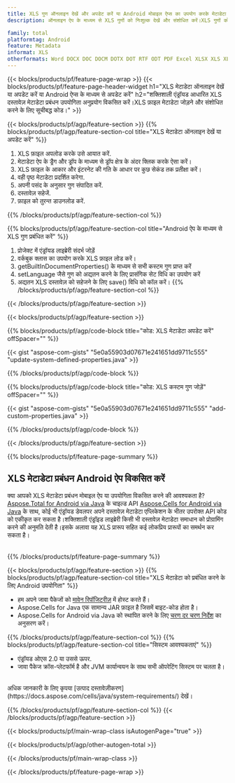 ```yaml
---
title: XLS गुण ऑनलाइन देखें और अपडेट करें या Android मोबाइल ऐप्स का उपयोग करके मेटाडेटा अपडेट करें
description: ऑनलाइन ऐप के माध्यम से XLS गुणों को निःशुल्क देखें और संशोधित करें।XLS गुणों को अद्यतन करने और जोड़ने के लिए Android API कोड.

family: total
platformtag: Android
feature: Metadata
informat: XLS
otherformats: Word DOCX DOC DOCM DOTX DOT RTF ODT PDF Excel XLSX XLS XLSM XLSB ODS Powerpoint PPTX PPT ODP
---
```

{{< blocks/products/pf/feature-page-wrap >}}
{{< blocks/products/pf/feature-page-header-widget h1="XLS मेटाडेटा ऑनलाइन देखें या अपडेट करें या Android ऐप्स के माध्यम से अपडेट करें" h2="शक्तिशाली एंड्रॉयड आधारित XLS दस्तावेज़ मेटाडेटा प्रबंधन उपयोगिता अनुप्रयोग विकसित करें।XLS फ़ाइल मेटाडेटा जोड़ने और संशोधित करने के लिए सूचीबद्ध कोड।" >}}

{{< blocks/products/pf/agp/feature-section >}}
{{% blocks/products/pf/agp/feature-section-col title="XLS मेटाडेटा ऑनलाइन देखें या अपडेट करें" %}}

1. XLS फ़ाइल अपलोड करके उसे आयात करें.
1. मेटाडेटा ऐप के ड्रैग और ड्रॉप के माध्यम से ड्रॉप क्षेत्र के अंदर क्लिक करके ऐसा करें।
1. XLS फ़ाइल के आकार और इंटरनेट की गति के आधार पर कुछ सेकंड तक प्रतीक्षा करें।
1. वही पृष्ठ मेटाडेटा प्रदर्शित करेगा.
1. अपनी पसंद के अनुसार गुण संपादित करें.
1. दस्तावेज़ सहेजें.
1. फ़ाइल को तुरन्त डाउनलोड करें.

{{% /blocks/products/pf/agp/feature-section-col %}}

{{% blocks/products/pf/agp/feature-section-col title="Android ऐप के माध्यम से XLS गुण प्रबंधित करें" %}}

1. प्रोजेक्ट में एंड्रॉयड लाइब्रेरी संदर्भ जोड़ें
1. वर्कबुक क्लास का उपयोग करके XLS फ़ाइल लोड करें।
1. getBuiltInDocumentProperties() के माध्यम से सभी कस्टम गुण प्राप्त करें
1. setLanguage जैसे गुण को अद्यतन करने के लिए प्रासंगिक सेट विधि का उपयोग करें
1. अद्यतन XLS दस्तावेज़ को सहेजने के लिए save() विधि को कॉल करें।
{{% /blocks/products/pf/agp/feature-section-col %}}

{{< /blocks/products/pf/agp/feature-section >}}

{{< blocks/products/pf/agp/feature-section >}}

{{% blocks/products/pf/agp/code-block title="कोड: XLS मेटाडेटा अपडेट करें" offSpacer="" %}}

{{< gist "aspose-com-gists" "5e0a55903d07671e241651dd9711c555" "update-system-defined-properties.java" >}}

{{% /blocks/products/pf/agp/code-block %}}

{{% blocks/products/pf/agp/code-block title="कोड: XLS कस्टम गुण जोड़ें" offSpacer="" %}}

{{< gist "aspose-com-gists" "5e0a55903d07671e241651dd9711c555" "add-custom-properties.java" >}}

{{% /blocks/products/pf/agp/code-block %}}


{{< /blocks/products/pf/agp/feature-section >}}

{{% blocks/products/pf/feature-page-summary %}}

<h2>XLS मेटाडेटा प्रबंधन Android ऐप विकसित करें</h2>

क्या आपको XLS मेटाडेटा प्रबंधन मोबाइल ऐप या उपयोगिता विकसित करने की आवश्यकता है?[Aspose.Total for Android via Java](https://products.aspose.com/total/hi/android-java/) के चाइल्ड API [Aspose.Cells for Android via Java](https://products.aspose.com/cells/hi/android-java/) के साथ, कोई भी एंड्रॉयड डेवलपर अपने दस्तावेज़ मेटाडेटा एप्लिकेशन के भीतर उपरोक्त API कोड को एकीकृत कर सकता है।शक्तिशाली एंड्रॉइड लाइब्रेरी किसी भी दस्तावेज़ मेटाडेटा समाधान को प्रोग्रामिंग करने की अनुमति देती है।इसके अलावा यह XLS प्रारूप सहित कई लोकप्रिय प्रारूपों का समर्थन कर सकता है।<br /><br />

{{% /blocks/products/pf/feature-page-summary %}}

{{< blocks/products/pf/agp/feature-section >}}
{{% blocks/products/pf/agp/feature-section-col title="XLS मेटाडेटा को प्रबंधित करने के लिए Android उपयोगिता" %}}

- हम अपने जावा पैकेजों को [मावेन रिपॉजिटरीज़](https://releases.aspose.com/java/repo/com/aspose/aspose-cells/) में होस्ट करते हैं। 
- Aspose.Cells for Java एक सामान्य JAR फ़ाइल है जिसमें बाइट-कोड होता है।
- Aspose.Cells for Android via Java को स्थापित करने के लिए [चरण दर चरण निर्देश](https://docs.aspose.com/cells/java/installation/#install-aspose-cells-for-java-from-maven-repository) का अनुसरण करें।

{{% /blocks/products/pf/agp/feature-section-col %}}
{{% blocks/products/pf/agp/feature-section-col title="सिस्टम आवश्यकताएं" %}}

- एंड्रॉयड ओएस 2.0 या उससे ऊपर.
- जावा पैकेज क्रॉस-प्लेटफॉर्म है और JVM कार्यान्वयन के साथ सभी ऑपरेटिंग सिस्टम पर चलता है।

<br />
अधिक जानकारी के लिए कृपया [उत्पाद दस्तावेज़ीकरण](https://docs.aspose.com/cells/java/system-requirements/) देखें।

{{% /blocks/products/pf/agp/feature-section-col %}}
{{< /blocks/products/pf/agp/feature-section >}}

{{< blocks/products/pf/main-wrap-class isAutogenPage="true" >}}

{{< blocks/products/pf/agp/other-autogen-total >}}

{{< /blocks/products/pf/main-wrap-class >}}

{{< /blocks/products/pf/feature-page-wrap >}}